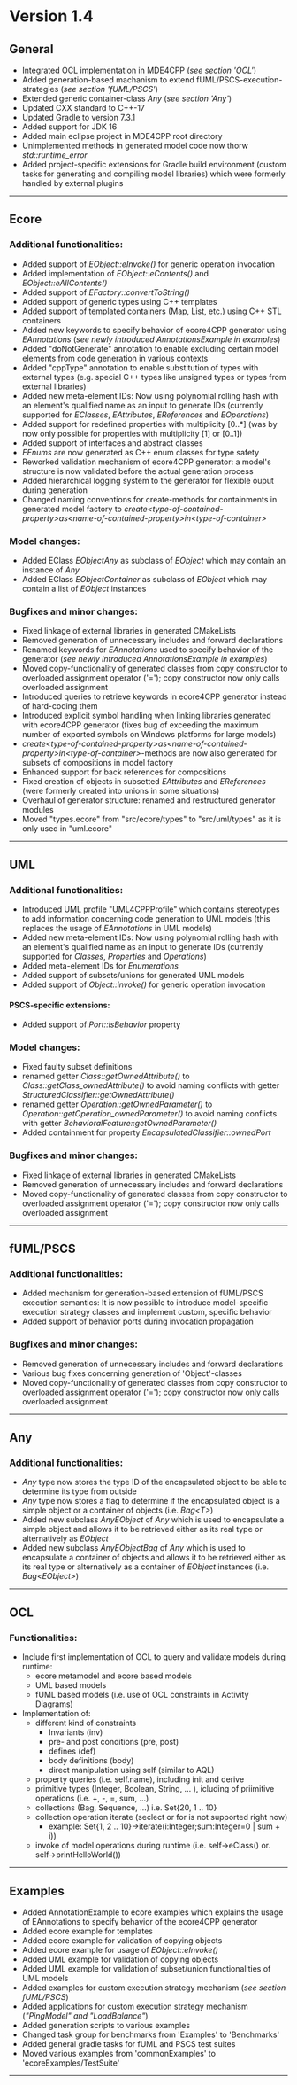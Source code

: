 # Version 1.4

## General
- Integrated OCL implementation in MDE4CPP (*see section 'OCL'*)
- Added generation-based machanism to extend fUML/PSCS-execution-strategies (*see section 'fUML/PSCS'*)
- Extended generic container-class *Any* (*see section 'Any'*)
- Updated CXX standard to C++-17
- Updated Gradle to version 7.3.1
- Added support for JDK 16
- Added main eclipse project in MDE4CPP root directory
- Unimplemented methods in generated model code now thorw *std::runtime_error*
- Added project-specific extensions for Gradle build environment (custom tasks for generating and compiling model libraries) which were formerly handled by external plugins
---

## Ecore
### Additional functionalities:
- Added support of *EObject::eInvoke()* for generic operation invocation
- Added implementation of *EObject::eContents()* and *EObject::eAllContents()*
- Added support of *EFactory::convertToString()*
- Added support of generic types using C++ templates
- Added support of templated containers (Map, List, etc.) using C++ STL containers
- Added new keywords to specify behavior of ecore4CPP generator using *EAnnotations* (*see newly introduced AnnotationsExample in examples*)
- Added "doNotGenerate" annotation to enable excluding certain model elements from code generation in various contexts
- Added "cppType" annotation to enable substitution of types with external types (e.g. special C++ types like unsigned types or types from external libraries)
- Added new meta-element IDs: Now using polynomial rolling hash with an element's qualified name as an input to generate IDs (currently supported for *EClasses*, *EAttributes*, *EReferences* and *EOperations*)
- Added support for redefined properties with multiplicity \[0..\*\] (was by now only possible for properties with multiplicity \[1\] or \[0..1\])
- Added support of interfaces and abstract classes
- *EEnums* are now generated as C++ enum classes for type safety
- Reworked validation mechanism of ecore4CPP generator: a model's structure is now validated before the actual generation process
- Added hierarchical logging system to the generator for flexible ouput during generation 
- Changed naming conventions for create-methods for containments in generated model factory to *create\<type-of-contained-property\>_as_\<name-of-contained-property\>_in_\<type-of-container\>*
### Model changes:
- Added EClass *EObjectAny* as subclass of *EObject* which may contain an instance of *Any*
- Added EClass *EObjectContainer* as subclass of *EObject* which may contain a list of *EObject* instances
### Bugfixes and minor changes:
- Fixed linkage of external libraries in generated CMakeLists
- Removed generation of unnecessary includes and forward declarations
- Renamed keywords for *EAnnotations* used to specify behavior of the generator (*see newly introduced AnnotationsExample in examples*)
- Moved copy-functionality of generated classes from copy constructor to overloaded assignment operator ('='); copy constructor now only calls overloaded assignment
- Introduced queries to retrieve keywords in ecore4CPP generator instead of hard-coding them
- Introduced explicit symbol handling when linking libraries generated with ecore4CPP generator (fixes bug of exceeding the maximum number of exported symbols on Windows platforms for large models)
- *create\<type-of-contained-property\>_as_\<name-of-contained-property\>_in_\<type-of-container\>*-methods are now also generated for subsets of compositions in model factory
- Enhanced support for back references for compositions
- Fixed creation of objects in subsetted *EAttributes* and *EReferences* (were formerly created into unions in some situations)
- Overhaul of generator structure: renamed and restructured generator modules
- Moved "types.ecore" from "src/ecore/types" to "src/uml/types" as it is only used in "uml.ecore"
---

## UML
### Additional functionalities:
- Introduced UML profile "UML4CPPProfile" which contains stereotypes to add information concerning code generation to UML models (this replaces the usage of *EAnnotations* in UML models)
- Added new meta-element IDs: Now using polynomial rolling hash with an element's qualified name as an input to generate IDs (currently supported for *Classes*, *Properties* and *Operations*)
- Added meta-element IDs for *Enumerations*
- Added support of subsets/unions for generated UML models
- Added support of *Object::invoke()* for generic operation invocation
#### PSCS-specific extensions:
- Added support of *Port::isBehavior* property
### Model changes:
- Fixed faulty subset definitions
- renamed getter *Class::getOwnedAttribute()* to *Class::getClass_ownedAttribute()* to avoid naming conflicts with getter *StructuredClassifier::getOwnedAttribute()*
- renamed getter *Operation::getOwnedParameter()* to *Operation::getOperation_ownedParameter()* to avoid naming conflicts with getter *BehavioralFeature::getOwnedParameter()*
- Added containment for property *EncapsulatedClassifier::ownedPort*
### Bugfixes and minor changes:
- Fixed linkage of external libraries in generated CMakeLists
- Removed generation of unnecessary includes and forward declarations
- Moved copy-functionality of generated classes from copy constructor to overloaded assignment operator ('='); copy constructor now only calls overloaded assignment
---

## fUML/PSCS
### Additional functionalities:
- Added mechanism for generation-based extension of fUML/PSCS execution semantics: It is now possible to introduce model-specific execution strategy classes and implement custom, specific behavior
- Added support of behavior ports during invocation propagation
### Bugfixes and minor changes:
- Removed generation of unnecessary includes and forward declarations
- Various bug fixes concerning generation of 'Object'-classes
- Moved copy-functionality of generated classes from copy constructor to overloaded assignment operator ('='); copy constructor now only calls overloaded assignment
---

## Any
### Additional functionalities:
- *Any* type now stores the type ID of the encapsulated object to be able to determine its type from outside
- *Any* type now stores a flag to determine if the encapsulated object is a simple object or a container of objects (i.e. *Bag\<T\>*)
- Added new subclass *AnyEObject* of *Any* which is used to encapsulate a simple object and allows it to be retrieved either as its real type or alternatively as *EObject*
- Added new subclass *AnyEObjectBag* of *Any* which is used to encapsulate a container of objects and allows it to be retrieved either as its real type or alternatively as a container of *EObject* instances (i.e. *Bag\<EObject\>*)
---

## OCL
### Functionalities:
- Include first implementation of OCL to query and validate models during runtime:
  - ecore metamodel and ecore based models
  - UML based models
  - fUML based models (i.e. use of OCL constraints in Activity Diagrams)
- Implementation of:
  - different kind of constraints
	- Invariants (inv)
	- pre- and post conditions (pre, post)
	- defines (def)
	- body definitions (body)
	- direct manipulation using self (similar to AQL)
  - property queries (i.e. self.name), including init and derive
  - primitive types (Integer, Boolean, String, ... ), icluding of priimitive operations (i.e. +, -, =, sum, ...)
  - collections (Bag, Sequence, ...) i.e. Set{20, 1 .. 10}
  - collection operation iterate (seclect or for is not supported right now)
    - example: Set{1, 2 .. 10}->iterate(i:Integer;sum:Integer=0 | sum + i))
  - invoke of model operations during runtime (i.e. self->eClass() or. self->printHelloWorld())
---

## Examples
- Added AnnotationExample to ecore examples which explains the usage of EAnnotations to specify behavior of the ecore4CPP generator
- Added ecore example for templates
- Added ecore example for validation of copying objects
- Added ecore example for usage of *EObject::eInvoke()*
- Added UML example for validation of copying objects
- Added UML example for validation of subset/union functionalities of UML models
- Added examples for custom execution strategy mechanism (*see section fUML/PSCS*)
- Added applications for custom execution strategy mechanism (*"PingModel" and "LoadBalance"*)
- Added generation scripts to various examples
- Changed task group for benchmarks from 'Examples' to 'Benchmarks'
- Added general gradle tasks for fUML and PSCS test suites
- Moved various examples from 'commonExamples' to 'ecoreExamples/TestSuite'
---